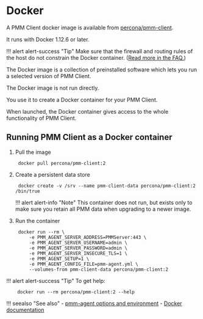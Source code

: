 # Docker

A PMM Client docker image is available from [percona/pmm-client](https://hub.docker.com/r/percona/pmm-client/tags/).

It runs with Docker 1.12.6 or later.

!!! alert alert-success "Tip"
    Make sure that the firewall and routing rules of the host do not constrain the Docker container. ([Read more in the FAQ.](../../faq.md#how-do-i-troubleshoot-communication-issues-between-pmm-client-and-pmm-server))

The Docker image is a collection of preinstalled software which lets you run a selected version of PMM Client.

The Docker image is not run directly.

You use it to create a Docker container for your PMM Client.

When launched, the Docker container gives access to the whole functionality of PMM Client.

## Running PMM Client as a Docker container

1. Pull the image

        docker pull percona/pmm-client:2

2. Create a persistent data store

        docker create -v /srv --name pmm-client-data percona/pmm-client:2 /bin/true

    !!! alert alert-info "Note"
        This container does not run, but exists only to make sure you retain all PMM data when upgrading to a newer image.

3. Run the container

        docker run --rm \
            -e PMM_AGENT_SERVER_ADDRESS=PMMServer:443 \
            -e PMM_AGENT_SERVER_USERNAME=admin \
            -e PMM_AGENT_SERVER_PASSWORD=admin \
            -e PMM_AGENT_SERVER_INSECURE_TLS=1 \
            -e PMM_AGENT_SETUP=1 \
            -e PMM_AGENT_CONFIG_FILE=pmm-agent.yml \
            --volumes-from pmm-client-data percona/pmm-client:2

!!! alert alert-success "Tip"
    To get help:

        docker run --rm percona/pmm-client:2 --help

!!! seealso "See also"
    - [pmm-agent options and environment](../../details/commands/pmm-agent.md#options-and-environment)
    - [Docker documentation](https://docs.docker.com)
